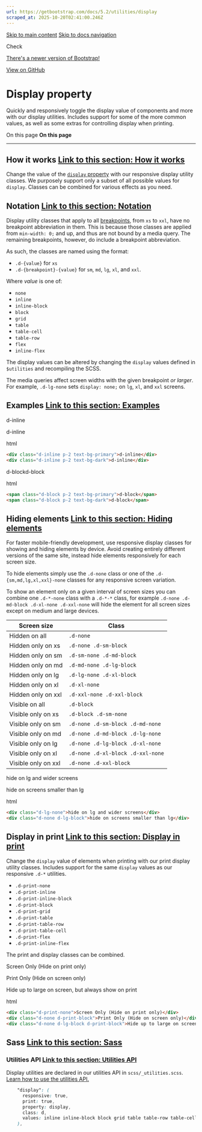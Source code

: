 ```yaml
---
url: https://getbootstrap.com/docs/5.2/utilities/display
scraped_at: 2025-10-20T02:41:00.246Z
---
```


[Skip to main content](https://getbootstrap.com/docs/5.2/utilities/display/#content) [Skip to docs navigation](https://getbootstrap.com/docs/5.2/utilities/display/#bd-docs-nav)

Check

[There's a newer version of Bootstrap!](https://getbootstrap.com/)

[View on GitHub](https://github.com/twbs/bootstrap/blob/v5.2.3/site/content/docs/5.2/utilities/display.md "View and edit this file on GitHub")

# Display property

Quickly and responsively toggle the display value of components and more with our display utilities. Includes support for some of the more common values, as well as some extras for controlling display when printing.

On this page
**On this page**

* * *

## How it works [Link to this section: How it works](https://getbootstrap.com/docs/5.2/utilities/display/\#how-it-works)

Change the value of the [`display` property](https://developer.mozilla.org/en-US/docs/Web/CSS/display) with our responsive display utility classes. We purposely support only a subset of all possible values for `display`. Classes can be combined for various effects as you need.

## Notation [Link to this section: Notation](https://getbootstrap.com/docs/5.2/utilities/display/\#notation)

Display utility classes that apply to all [breakpoints](https://getbootstrap.com/docs/5.2/layout/breakpoints/), from `xs` to `xxl`, have no breakpoint abbreviation in them. This is because those classes are applied from `min-width: 0;` and up, and thus are not bound by a media query. The remaining breakpoints, however, do include a breakpoint abbreviation.

As such, the classes are named using the format:

- `.d-{value}` for `xs`
- `.d-{breakpoint}-{value}` for `sm`, `md`, `lg`, `xl`, and `xxl`.

Where _value_ is one of:

- `none`
- `inline`
- `inline-block`
- `block`
- `grid`
- `table`
- `table-cell`
- `table-row`
- `flex`
- `inline-flex`

The display values can be altered by changing the `display` values defined in `$utilities` and recompiling the SCSS.

The media queries affect screen widths with the given breakpoint _or larger_. For example, `.d-lg-none` sets `display: none;` on `lg`, `xl`, and `xxl` screens.

## Examples [Link to this section: Examples](https://getbootstrap.com/docs/5.2/utilities/display/\#examples)

d-inline

d-inline

html

```html
<div class="d-inline p-2 text-bg-primary">d-inline</div>
<div class="d-inline p-2 text-bg-dark">d-inline</div>
```

d-blockd-block

html

```html
<span class="d-block p-2 text-bg-primary">d-block</span>
<span class="d-block p-2 text-bg-dark">d-block</span>
```

## Hiding elements [Link to this section: Hiding elements](https://getbootstrap.com/docs/5.2/utilities/display/\#hiding-elements)

For faster mobile-friendly development, use responsive display classes for showing and hiding elements by device. Avoid creating entirely different versions of the same site, instead hide elements responsively for each screen size.

To hide elements simply use the `.d-none` class or one of the `.d-{sm,md,lg,xl,xxl}-none` classes for any responsive screen variation.

To show an element only on a given interval of screen sizes you can combine one `.d-*-none` class with a `.d-*-*` class, for example `.d-none .d-md-block .d-xl-none .d-xxl-none` will hide the element for all screen sizes except on medium and large devices.

| Screen size | Class |
| --- | --- |
| Hidden on all | `.d-none` |
| Hidden only on xs | `.d-none .d-sm-block` |
| Hidden only on sm | `.d-sm-none .d-md-block` |
| Hidden only on md | `.d-md-none .d-lg-block` |
| Hidden only on lg | `.d-lg-none .d-xl-block` |
| Hidden only on xl | `.d-xl-none` |
| Hidden only on xxl | `.d-xxl-none .d-xxl-block` |
| Visible on all | `.d-block` |
| Visible only on xs | `.d-block .d-sm-none` |
| Visible only on sm | `.d-none .d-sm-block .d-md-none` |
| Visible only on md | `.d-none .d-md-block .d-lg-none` |
| Visible only on lg | `.d-none .d-lg-block .d-xl-none` |
| Visible only on xl | `.d-none .d-xl-block .d-xxl-none` |
| Visible only on xxl | `.d-none .d-xxl-block` |

hide on lg and wider screens

hide on screens smaller than lg

html

```html
<div class="d-lg-none">hide on lg and wider screens</div>
<div class="d-none d-lg-block">hide on screens smaller than lg</div>
```

## Display in print [Link to this section: Display in print](https://getbootstrap.com/docs/5.2/utilities/display/\#display-in-print)

Change the `display` value of elements when printing with our print display utility classes. Includes support for the same `display` values as our responsive `.d-*` utilities.

- `.d-print-none`
- `.d-print-inline`
- `.d-print-inline-block`
- `.d-print-block`
- `.d-print-grid`
- `.d-print-table`
- `.d-print-table-row`
- `.d-print-table-cell`
- `.d-print-flex`
- `.d-print-inline-flex`

The print and display classes can be combined.

Screen Only (Hide on print only)

Print Only (Hide on screen only)

Hide up to large on screen, but always show on print

html

```html
<div class="d-print-none">Screen Only (Hide on print only)</div>
<div class="d-none d-print-block">Print Only (Hide on screen only)</div>
<div class="d-none d-lg-block d-print-block">Hide up to large on screen, but always show on print</div>
```

## Sass [Link to this section: Sass](https://getbootstrap.com/docs/5.2/utilities/display/\#sass)

### Utilities API [Link to this section: Utilities API](https://getbootstrap.com/docs/5.2/utilities/display/\#utilities-api)

Display utilities are declared in our utilities API in `scss/_utilities.scss`. [Learn how to use the utilities API.](https://getbootstrap.com/docs/5.2/utilities/api/#using-the-api)

```scss
    "display": (
      responsive: true,
      print: true,
      property: display,
      class: d,
      values: inline inline-block block grid table table-row table-cell flex inline-flex none
    ),

```